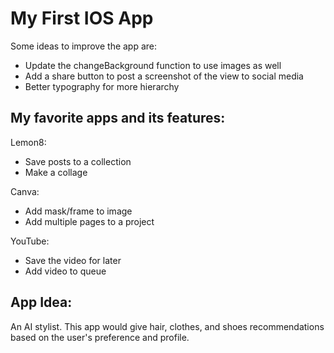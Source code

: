 # My First IOS App

Some ideas to improve the app are:
- Update the changeBackground function to use images as well
- Add a share button to post a screenshot of the view to social media
- Better typography for more hierarchy


## My favorite apps and its features:
Lemon8: 
- Save posts to a collection
- Make a collage

Canva:
- Add mask/frame to image
- Add multiple pages to a project

YouTube:
- Save the video for later
- Add video to queue

## App Idea:
An AI stylist. This app would give hair, clothes, and shoes recommendations based on the user's preference and profile.

